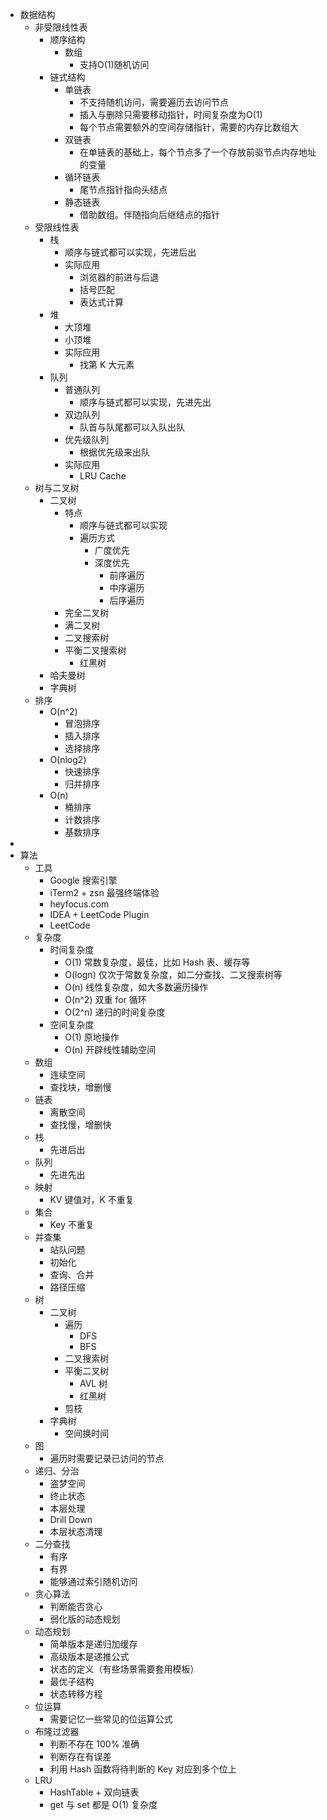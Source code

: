 + 数据结构  
    + 非受限线性表
        + 顺序结构
            + 数组
                + 支持O(1)随机访问
        + 链式结构
            + 单链表
                + 不支持随机访问，需要遍历去访问节点
                + 插入与删除只需要移动指针，时间复杂度为O(1)
                + 每个节点需要额外的空间存储指针，需要的内存比数组大
            + 双链表
                + 在单链表的基础上，每个节点多了一个存放前驱节点内存地址的变量
            + 循环链表
                + 尾节点指针指向头结点
            + 静态链表
                + 借助数组。伴随指向后继结点的指针
    + 受限线性表
        + 栈
            + 顺序与链式都可以实现，先进后出
            + 实际应用
                + 浏览器的前进与后退
                + 括号匹配
                + 表达式计算
        + 堆
            + 大顶堆
            + 小顶堆
            + 实际应用
                + 找第 K 大元素
        + 队列
            + 普通队列
                + 顺序与链式都可以实现，先进先出
            + 双边队列
                + 队首与队尾都可以入队出队
            + 优先级队列
                + 根据优先级来出队
            + 实际应用
                + LRU Cache
    + 树与二叉树
        + 二叉树
            + 特点
                + 顺序与链式都可以实现
                + 遍历方式
                    + 广度优先
                    + 深度优先
                        + 前序遍历
                        + 中序遍历
                        + 后序遍历
            + 完全二叉树
            + 满二叉树
            + 二叉搜索树
            + 平衡二叉搜索树
                + 红黑树
        + 哈夫曼树
        + 字典树
    + 排序
        + O(n^2)
            + 冒泡排序
            + 插入排序
            + 选择排序
        + O(nlog2)
            + 快速排序
            + 归并排序
        + O(n)
            + 桶排序
            + 计数排序
            + 基数排序
+ 
+ 算法
    + 工具
        + Google 搜索引擎
        + iTerm2 + zsn 最强终端体验
        + heyfocus.com
        + IDEA + LeetCode Plugin
        + LeetCode
    + 复杂度
        + 时间复杂度
            + O(1) 常数复杂度，最佳，比如 Hash 表、缓存等
            + O(logn) 仅次于常数复杂度，如二分查找、二叉搜索树等
            + O(n) 线性复杂度，如大多数遍历操作
            + O(n^2) 双重 for 循环
            + O(2^n) 递归的时间复杂度
        + 空间复杂度
            + O(1) 原地操作
            + O(n) 开辟线性辅助空间
    + 数组
        + 连续空间
        + 查找块，增删慢
    + 链表
        + 离散空间
        + 查找慢，增删快
    + 栈
        + 先进后出
    + 队列
        + 先进先出
    + 映射
        + KV 键值对，K 不重复
    + 集合
        + Key 不重复
    + 并查集
        + 站队问题
        + 初始化
        + 查询、合并
        + 路径压缩
    + 树
        + 二叉树
            + 遍历
                + DFS
                + BFS
            + 二叉搜索树
            + 平衡二叉树
                + AVL 树
                + 红黑树
            + 剪枝
        + 字典树
            + 空间换时间
    + 图
        + 遍历时需要记录已访问的节点
    + 递归、分治
        + 盗梦空间
        + 终止状态
        + 本层处理
        + Drill Down
        + 本层状态清理
    + 二分查找
        + 有序
        + 有界
        + 能够通过索引随机访问
    + 贪心算法
        + 判断能否贪心
        + 弱化版的动态规划
    + 动态规划
        + 简单版本是递归加缓存
        + 高级版本是递推公式
        + 状态的定义（有些场景需要套用模板）
        + 最优子结构
        + 状态转移方程
    + 位运算
        + 需要记忆一些常见的位运算公式
    + 布隆过滤器
        + 判断不存在 100% 准确
        + 判断存在有误差
        + 利用 Hash 函数将待判断的 Key 对应到多个位上
    + LRU
        + HashTable + 双向链表
        + get 与 set 都是 O(1) 复杂度
